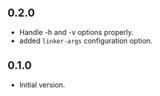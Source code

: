 ## 0.2.0

- Handle -h and -v options properly.
- added `linker-args` configuration option.

## 0.1.0

- Initial version.
